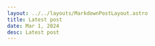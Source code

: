 ```yaml
---
layout: ../../layouts/MarkdownPostLayout.astro
title: Latest post
date: Mar 1, 2024
desc: Latest post
---
```



